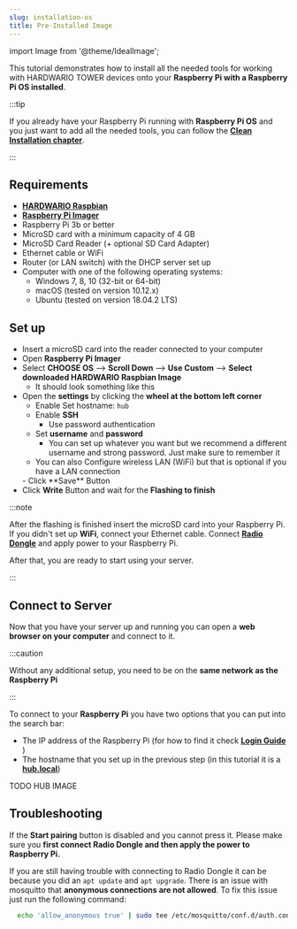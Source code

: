 ```yaml
---
slug: installation-os
title: Pre-Installed Image
---
```

import Image from '@theme/IdealImage';

This tutorial demonstrates how to install all the needed tools for working with HARDWARIO TOWER devices onto your **Raspberry Pi with a Raspberry Pi OS installed**.

:::tip

If you already have your Raspberry Pi running with **Raspberry Pi OS** and you just want to add all the needed tools, you can follow the [**Clean Installation chapter**](./installation-clean-os.md).

:::

## Requirements
- [**HARDWARIO Raspbian**](https://github.com/hardwario/bc-raspbian/releases/latest)
- [**Raspberry Pi Imager**](https://www.raspberrypi.com/software/)
- Raspberry Pi 3b or better
- MicroSD card with a minimum capacity of 4 GB
- MicroSD Card Reader (+ optional SD Card Adapter)
- Ethernet cable or WiFi
- Router (or LAN switch) with the DHCP server set up
- Computer with one of the following operating systems:
  - Windows 7, 8, 10 (32-bit or 64-bit)
  - macOS (tested on version 10.12.x)
  - Ubuntu (tested on version 18.04.2 LTS)

## Set up

- Insert a microSD card into the reader connected to your computer
- Open **Raspberry Pi Imager**
- Select **CHOOSE OS** --> **Scroll Down** --> **Use Custom** --> **Select downloaded HARDWARIO Raspbian Image**
  - It should look something like this
    <div class="container">
    <div class="row">
      <div class="col col--7">
        <div><Image img={require('./raspberry-pi-imager-set-up.png')} /></div>
      </div>
      <div class="col col--3">
      </div>
    </div>
    </div>
- Open the **settings** by clicking the **wheel at the bottom left corner**
  - Enable Set hostname: `hub`
  - Enable **SSH**
    - Use password authentication
  - Set **username** and **password**
    - You can set up whatever you want but we recommend a different username and strong password. Just make sure to remember it
  - You can also Configure wireless LAN (WiFi) but that is optional if you have a LAN connection
  <div class="container">
    <div class="row">
      <div class="col col--7">
        <div><Image img={require('./raspberry-pi-imager-advanced.png')} /></div>
      </div>
      <div class="col col--3">
      </div>
    </div>
    </div>
  - Click **Save** Button
- Click **Write** Button and wait for the **Flashing to finish**

:::note

After the flashing is finished insert the microSD card into your Raspberry Pi. If you didn't set up **WiFi**, connect your Ethernet cable. Connect [**Radio Dongle**](../hardware-modules/about-radio-dongle.md) and apply power to your Raspberry Pi.

After that, you are ready to start using your server.

:::

## Connect to Server

Now that you have your server up and running you can open a **web browser on your computer** and connect to it.

:::caution

Without any additional setup, you need to be on the **same network as the Raspberry Pi**

:::

To connect to your **Raspberry Pi** you have two options that you can put into the search bar:
- The IP address of the Raspberry Pi (for how to find it check [**Login Guide**](./login-guide.md#find-out-raspberry-pi-ip) )
- The hostname that you set up in the previous step (in this tutorial it is a [**hub.local**](http://hub.local))


TODO HUB IMAGE


## Troubleshooting

If the **Start pairing** button is disabled and you cannot press it. Please make sure you **first connect Radio Dongle and then apply the power to Raspberry Pi.**

If you are still having trouble with connecting to Radio Dongle it can be because you did an `apt update` and `apt upgrade`. There is an issue with mosquitto that **anonymous connections are not allowed**.
To fix this issue just run the following command:

```bash
  echo 'allow_anonymous true' | sudo tee /etc/mosquitto/conf.d/auth.conf
```
